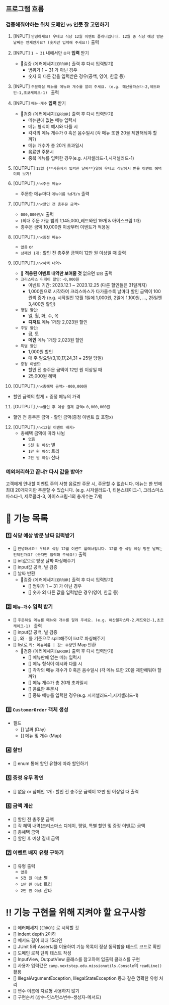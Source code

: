 ## 프로그램 흐름

### 검증해줘야하는 위치 도메인 vs 인풋 잘 고민하기
1. [INPUT] `안녕하세요! 우테코 식당 12월 이벤트 플래너입니다.
12월 중 식당 예상 방문 날짜는 언제인가요? (숫자만 입력해 주세요!)` 출력

2. [INPUT] `1 ~ 31` 내에서만 `숫자` **입력** 받기
   * 🚨검증 (에러메세지`[ERROR]` 출력 후 다시 입력받기)
     * 범위가 1 ~ 31 가 아닌 경우
     * 숫자 외 다른 값을 입력받은 경우(공백, 영어, 한글 등)

3. [INPUT] `주문하실 메뉴를 메뉴와 개수를 알려 주세요. (e.g. 해산물파스타-2,레드와인-1,초코케이크-1)
` 출력

4. [INPUT] `메뉴-개수` **입력** 받기
   * 🚨검증 (에러메세지`[ERROR]` 출력 후 다시 입력받기)
     * 메뉴판에 없는 메뉴 입력시
     * 메뉴 형식이 예시와 다를 시
     * 각각의 메뉴 개수가 0 혹은 음수일시 (각 메뉴 또한 20을 제한해둬야 할까?)
     * 메뉴 개수가 총 20개 초과일시
     * 음료만 주문시
     * 중복 메뉴를 입력한 경우(e.g. 시저샐러드-1,시저샐러드-1)

5. [OUTPUT] `12월 {**사용자가 입력한 날짜**}일에 우테코 식당에서 받을 이벤트 혜택 미리 보기!
`
6. [OUTPUT] `/n<주문 메뉴>`
   * 주문한 메뉴마다 `메뉴이름 %d개/n` 출력

7. [OUTPUT] `/n<할인 전 총주문 금액>` 
   * `000,000원/n` 출력 
   * (최대 주문 가능 범위 1,145,000_레드와인 19개 & 아이스크림 1개)
   * 총주문 금액 10,000원 이상부터 이벤트가 적용됨

8. [OUTPUT] `/n<증정 메뉴>` 
   * `없음` or 
   * `샴페인 1개` : 할인 전 총주문 금액이 12만 원 이상일 때 출력

9. [OUTPUT] `/n<혜택 내역>` 
   * 🚨 **적용된 이벤트 내역만 보여줄 것** 없으면 `없음` 출력
    * `크리스마스 디데이 할인`: `-0,000원`
      * 이벤트 기간: 2023.12.1 ~ 2023.12.25 (다른 할인들은 31일까지)
      * 1,000원으로 시작하여 크리스마스가 다가올수록 날마다 할인 금액이 100원씩 증가
      (e.g. 시작일인 12월 1일에 1,000원, 2일에 1,100원, ..., 25일엔 3,400원 할인) 
    * `평일 할인`:
      * 일, 월, 화, 수, 목
      * **디저트** 메뉴 1개당 2,023원 할인
    * `주말 할인`:
      * 금, 토
      * **메인** 메뉴 1개당 2,023원 할인
    * `특별 할인`
      * 1,000원 할인
      * 매 주 일요일(3,10,17,24,31 + 25일 당일)
    * `증정 이벤트`:
      * 할인 전 총주문 금액이 12만 원 이상일 때
      * 25,000원 혜택

10. [OUTPUT] `/n<총혜택 금액>` `-000,000원`
   * 할인 금액의 합계 + 증정 메뉴의 가격

11. [OUTPUT] `/n<할인 후 예상 결제 금액>` `0,000,000원`
   * 할인 전 총주문 금액 - 할인 금액(증정 이벤트 값 포함x)

12. [OUTPUT] `/n<12월 이벤트 배지>` 
    * 총혜택 금액에 따라 나뉨
        * `없음`
        * `5천 원 이상`: 별 
        * `1만 원 이상`: 트리 
        * `2만 원 이상`: 산타

### 예외처리하고 끝내? 다시 값을 받아?
고객에게 안내할 이벤트 주의 사항
음료만 주문 시, 주문할 수 없습니다.
메뉴는 한 번에 최대 20개까지만 주문할 수 있습니다.
(e.g. 시저샐러드-1, 티본스테이크-1, 크리스마스파스타-1, 제로콜라-3, 아이스크림-1의 총개수는 7개)

# 📝 기능 목록

### 1️⃣ 식당 예상 방문 날짜 입력받기

- [] `안녕하세요! 우테코 식당 12월 이벤트 플래너입니다.
12월 중 식당 예상 방문 날짜는 언제인가요? (숫자만 입력해 주세요!)` 출력
- [] int값으로 방문 날짜 파싱해주기
- [] input값 공백, 널 검증
- [] 날짜 반환
  * 🚨검증 (에러메세지`[ERROR]` 출력 후 다시 입력받기)
    - [] 범위가 1 ~ 31 가 아닌 경우
    - [] 숫자 외 다른 값을 입력받은 경우(영어, 한글 등)

### 2️⃣ `메뉴-개수` 입력 받기

- [] `주문하실 메뉴를 메뉴와 개수를 알려 주세요. (e.g. 해산물파스타-2,레드와인-1,초코케이크-1)
` 출력
- [] input값 공백, 널 검증
- [] `,`와 `-` 를 기준으로 split해주어 list로 파싱해주기
- [] list로 `키: 메뉴이름 | 값: 수량`인 Map 반환
  * 🚨검증 (에러메세지`[ERROR]` 출력 후 다시 입력받기)
    - [] 메뉴판에 없는 메뉴 입력시
    - [] 메뉴 형식이 예시와 다를 시
    - [] 각각의 메뉴 개수가 0 혹은 음수일시 (각 메뉴 또한 20을 제한해둬야 할까?)
    - [] 메뉴 개수가 총 20개 초과일시
    - [] 음료만 주문시
    - [] 중복 메뉴를 입력한 경우(e.g. 시저샐러드-1,시저샐러드-1)
  
### 3️⃣ `CustomerOrder` 객체 생성

- 필드
  - [] 날짜 (Day)
  - [] 메뉴 및 개수 (Map)

### 4️⃣ 할인

- [] enum 통해 할인 유형에 따라 할인하기

### 5️⃣ 증정 유무 확인

- [] 없음 or 샴페인 1개 : 할인 전 총주문 금액이 12만 원 이상일 때 출력

### 6️⃣ 금액 계산
 - [] 할인 전 총주문 금액
 - [] 각 혜택 내역(크리스마스 디데이, 평일, 특별 할인 및 증정 이벤트) 금액
 - [] 총혜택 금액
 - [] 할인 후 예상 결제 금액

### 7️⃣ 이벤트 배지 유형 구하기

- [] 유형 출력
  - `없음`
  - `5천 원 이상`: 별 
  - `1만 원 이상`: 트리 
  - `2만 원 이상`: 산타

    
# ‼️ 기능 구현을 위해 지켜야 할 요구사항

- [] 에러메세지 `[ERROR]` 로 시작할 것
- [] indent depth 2이하
- [] 메서드 길이 최대 15라인
- [] JUnit 5와 AssertJ를 이용하여 기능 목록이 정상 동작함을 테스트 코드로 확인
- [] 도메인 로직 단위 테스트 작성
- [] InputView, OutputView 클래스를 참고하여 입출력 클래스를 구현
- [] 사용자 입력값은 `camp.nextstep.edu.missionutils.Console`의 `readLine()` 활용
- [] IllegalArgumentException, IllegalStateException 등과 같은 명확한 유형 처리
- [] 변수 이름에 자료형 사용하지 않기
- [] 구현순서 (상수-인스턴스변수-생성자-메서드)
